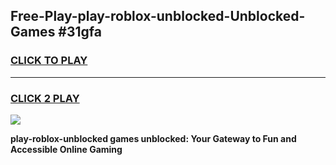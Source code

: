 
## Free-Play-play-roblox-unblocked-Unblocked-Games #31gfa
<h3>
<a href="https://news.freeplayer.one?title=play-roblox-unblocked&ref=8M">CLICK TO PLAY</a></h3>
<hr>

<h3>
<a href="https://news.freeplayer.one?title=play-roblox-unblocked&ref=8M">CLICK 2 PLAY</a>
  
</h3>

<a href="https://news.freeplayer.one?title=play-roblox-unblocked&ref=8M"><img src="https://clearcache.store/games.png"></a>


**play-roblox-unblocked games unblocked: Your Gateway to Fun and Accessible Online Gaming**
